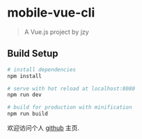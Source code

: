 # mobile-vue-cli

> A Vue.js project by jzy

## Build Setup

``` bash
# install dependencies
npm install

# serve with hot reload at localhost:8080
npm run dev

# build for production with minification
npm run build
```

欢迎访问个人 [github](https://github.com/jiaozhiye/) 主页.

